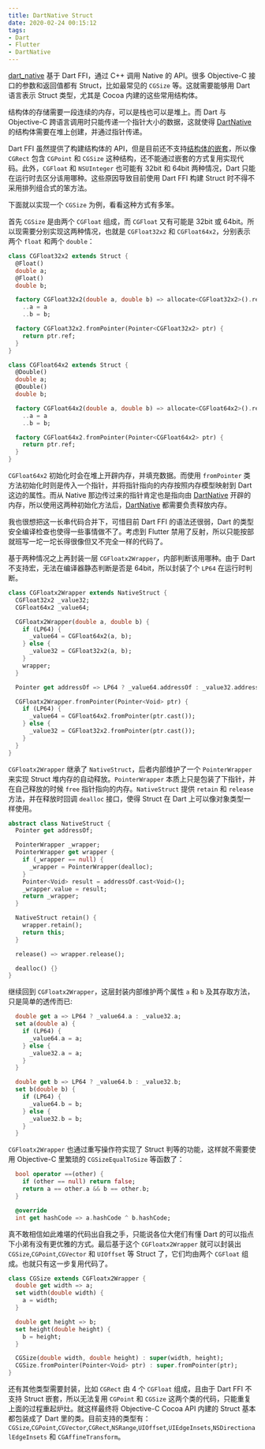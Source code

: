 ```yaml
---
title: DartNative Struct
date: 2020-02-24 00:15:12
tags:
- Dart
- Flutter
- DartNative
---
```


[dart_native](https://github.com/dart-native/dart_native) 基于 Dart FFI，通过 C++ 调用 Native 的 API。很多 Objective-C 接口的参数和返回值都有 Struct，比如最常见的 `CGSize` 等。这就需要能够用 Dart 语言表示 Struct 类型，尤其是 Cocoa 内建的这些常用结构体。

<!--more-->

结构体的存储需要一段连续的内存，可以是栈也可以是堆上。而 Dart 与 Objective-C 跨语言调用时只能传递一个指针大小的数据，这就使得 [DartNative](https://github.com/dart-native/dart_native) 的结构体需要在堆上创建，并通过指针传递。

Dart FFI 虽然提供了构建结构体的 API，但是目前还不支持[结构体的嵌套](https://github.com/dart-lang/sdk/issues/37271)，所以像 `CGRect` 包含 `CGPoint` 和 `CGSize` 这种结构，还不能通过嵌套的方式复用实现代码。此外，`CGFloat` 和 `NSUInteger` 也可能有 32bit 和 64bit 两种情况，Dart 只能在运行时去区分该用哪种。这些原因导致目前使用 Dart FFI 构建 Struct 时不得不采用排列组合式的笨方法。

下面就以实现一个 `CGSize` 为例，看看这种方式有多笨。

首先 `CGSize` 是由两个 `CGFloat` 组成，而 `CGFloat` 又有可能是 32bit 或 64bit。所以现需要分别实现这两种情况，也就是 `CGFloat32x2` 和 `CGFloat64x2`，分别表示两个 `float` 和两个 `double`：

```dart
class CGFloat32x2 extends Struct {
  @Float()
  double a;
  @Float()
  double b;

  factory CGFloat32x2(double a, double b) => allocate<CGFloat32x2>().ref
    ..a = a
    ..b = b;

  factory CGFloat32x2.fromPointer(Pointer<CGFloat32x2> ptr) {
    return ptr.ref;
  }
}

class CGFloat64x2 extends Struct {
  @Double()
  double a;
  @Double()
  double b;

  factory CGFloat64x2(double a, double b) => allocate<CGFloat64x2>().ref
    ..a = a
    ..b = b;

  factory CGFloat64x2.fromPointer(Pointer<CGFloat64x2> ptr) {
    return ptr.ref;
  }
}
```

`CGFloat64x2` 初始化时会在堆上开辟内存，并填充数据。而使用 `fromPointer` 类方法初始化时则是传入一个指针，并将指针指向的内存按照内存模型映射到 Dart 这边的属性。而从 Native 那边传过来的指针肯定也是指向由 [DartNative](https://github.com/dart-native/dart_native) 开辟的内存，所以使用这两种初始化方法后，[DartNative](https://github.com/dart-native/dart_native) 都需要负责释放内存。

我也很想把这一长串代码合并下，可惜目前 Dart FFI 的语法还很弱，Dart 的类型安全编译检查也使得一些事情做不了。考虑到 Flutter 禁用了反射，所以只能按部就班写一坨一坨长得很像但又不完全一样的代码了。

基于两种情况之上再封装一层 `CGFloatx2Wrapper`，内部判断该用哪种。由于 Dart 不支持宏，无法在编译器静态判断是否是 64bit，所以封装了个 `LP64` 在运行时判断。

```dart
class CGFloatx2Wrapper extends NativeStruct {
  CGFloat32x2 _value32;
  CGFloat64x2 _value64;

  CGFloatx2Wrapper(double a, double b) {
    if (LP64) {
      _value64 = CGFloat64x2(a, b);
    } else {
      _value32 = CGFloat32x2(a, b);
    }
    wrapper;
  }

  Pointer get addressOf => LP64 ? _value64.addressOf : _value32.addressOf;

  CGFloatx2Wrapper.fromPointer(Pointer<Void> ptr) {
    if (LP64) {
      _value64 = CGFloat64x2.fromPointer(ptr.cast());
    } else {
      _value32 = CGFloat32x2.fromPointer(ptr.cast());
    }
  }
}
```

`CGFloatx2Wrapper` 继承了 `NativeStruct`，后者内部维护了一个 `PointerWrapper` 来实现 Struct 堆内存的自动释放。`PointerWrapper` 本质上只是包装了下指针，并在自己释放的时候 `free` 指针指向的内存。`NativeStruct` 提供 `retain` 和 `release` 方法，并在释放时回调 `dealloc` 接口，使得 Struct 在 Dart 上可以像对象类型一样使用。

```dart
abstract class NativeStruct {
  Pointer get addressOf;

  PointerWrapper _wrapper;
  PointerWrapper get wrapper {
    if (_wrapper == null) {
      _wrapper = PointerWrapper(dealloc);
    }
    Pointer<Void> result = addressOf.cast<Void>();
    _wrapper.value = result;
    return _wrapper;
  }

  NativeStruct retain() {
    wrapper.retain();
    return this;
  }

  release() => wrapper.release();

  dealloc() {}
}
```

继续回到 `CGFloatx2Wrapper`，这层封装内部维护两个属性 `a` 和 `b` 及其存取方法，只是简单的透传而已:

```dart
  double get a => LP64 ? _value64.a : _value32.a;
  set a(double a) {
    if (LP64) {
      _value64.a = a;
    } else {
      _value32.a = a;
    }
  }

  double get b => LP64 ? _value64.b : _value32.b;
  set b(double b) {
    if (LP64) {
      _value64.b = b;
    } else {
      _value32.b = b;
    }
  }
```

`CGFloatx2Wrapper` 也通过重写操作符实现了 Struct 判等的功能，这样就不需要使用 Objective-C 里繁琐的 `CGSizeEqualToSize` 等函数了：

```dart
  bool operator ==(other) {
    if (other == null) return false;
    return a == other.a && b == other.b;
  }

  @override
  int get hashCode => a.hashCode ^ b.hashCode;
```

真不敢相信如此难堪的代码出自我之手，只能说各位大佬们有懂 Dart 的可以指点下小弟有没有更优雅的方式。最后基于这个 `CGFloatx2Wrapper` 就可以封装出 `CGSize`,`CGPoint`,`CGVector` 和 `UIOffset` 等 Struct 了，它们均由两个 `CGFloat` 组成。也就只有这一步复用代码了。

```dart
class CGSize extends CGFloatx2Wrapper {
  double get width => a;
  set width(double width) {
    a = width;
  }

  double get height => b;
  set height(double height) {
    b = height;
  }

  CGSize(double width, double height) : super(width, height);
  CGSize.fromPointer(Pointer<Void> ptr) : super.fromPointer(ptr);
}
```

还有其他类型需要封装，比如 `CGRect` 由 4 个 `CGFloat` 组成，且由于 Dart FFI 不支持 Struct 嵌套，所以无法复用 `CGPoint` 和 `CGSize` 这两个类的代码，只能重复上面的过程重起炉灶。就这样最终将 Objective-C Cocoa API 内建的 Struct 基本都包装成了 Dart 里的类。目前支持的类型有：`CGSize`,`CGPoint`,`CGVector`,`CGRect`,`NSRange`,`UIOffset`,`UIEdgeInsets`,`NSDirectionalEdgeInsets` 和 `CGAffineTransform`。
